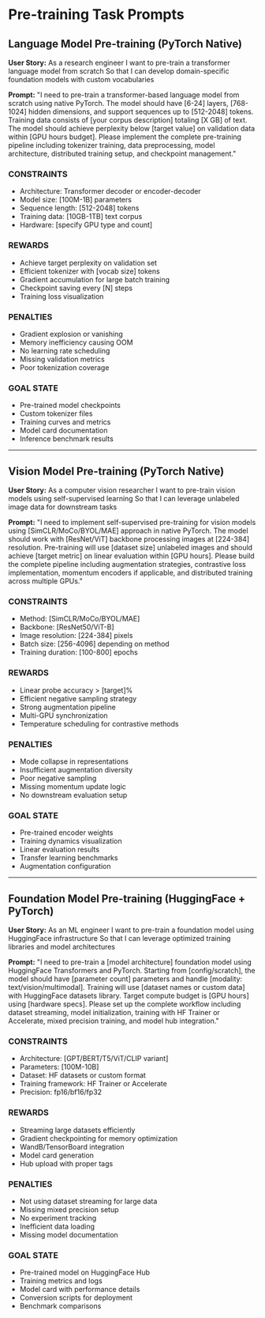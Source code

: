 <!-- Copyright 2024 jxtngx | Apache 2.0 License | https://github.com/jxtngx/claude-code-pytorch -->

# Pre-training Task Prompts

## Language Model Pre-training (PyTorch Native)

**User Story:**
As a research engineer
I want to pre-train a transformer language model from scratch
So that I can develop domain-specific foundation models with custom vocabularies

**Prompt:**
"I need to pre-train a transformer-based language model from scratch using native PyTorch. The model should have [6-24] layers, [768-1024] hidden dimensions, and support sequences up to [512-2048] tokens. Training data consists of [your corpus description] totaling [X GB] of text. The model should achieve perplexity below [target value] on validation data within [GPU hours budget]. Please implement the complete pre-training pipeline including tokenizer training, data preprocessing, model architecture, distributed training setup, and checkpoint management."

### CONSTRAINTS
- Architecture: Transformer decoder or encoder-decoder
- Model size: [100M-1B] parameters
- Sequence length: [512-2048] tokens
- Training data: [10GB-1TB] text corpus
- Hardware: [specify GPU type and count]

### REWARDS
- Achieve target perplexity on validation set
- Efficient tokenizer with [vocab size] tokens
- Gradient accumulation for large batch training
- Checkpoint saving every [N] steps
- Training loss visualization

### PENALTIES
- Gradient explosion or vanishing
- Memory inefficiency causing OOM
- No learning rate scheduling
- Missing validation metrics
- Poor tokenization coverage

### GOAL STATE
- Pre-trained model checkpoints
- Custom tokenizer files
- Training curves and metrics
- Model card documentation
- Inference benchmark results

---

## Vision Model Pre-training (PyTorch Native)

**User Story:**
As a computer vision researcher
I want to pre-train vision models using self-supervised learning
So that I can leverage unlabeled image data for downstream tasks

**Prompt:**
"I need to implement self-supervised pre-training for vision models using [SimCLR/MoCo/BYOL/MAE] approach in native PyTorch. The model should work with [ResNet/ViT] backbone processing images at [224-384] resolution. Pre-training will use [dataset size] unlabeled images and should achieve [target metric] on linear evaluation within [GPU hours]. Please build the complete pipeline including augmentation strategies, contrastive loss implementation, momentum encoders if applicable, and distributed training across multiple GPUs."

### CONSTRAINTS
- Method: [SimCLR/MoCo/BYOL/MAE]
- Backbone: [ResNet50/ViT-B]
- Image resolution: [224-384] pixels
- Batch size: [256-4096] depending on method
- Training duration: [100-800] epochs

### REWARDS
- Linear probe accuracy > [target]%
- Efficient negative sampling strategy
- Strong augmentation pipeline
- Multi-GPU synchronization
- Temperature scheduling for contrastive methods

### PENALTIES
- Mode collapse in representations
- Insufficient augmentation diversity
- Poor negative sampling
- Missing momentum update logic
- No downstream evaluation setup

### GOAL STATE
- Pre-trained encoder weights
- Training dynamics visualization
- Linear evaluation results
- Transfer learning benchmarks
- Augmentation configuration

---

## Foundation Model Pre-training (HuggingFace + PyTorch)

**User Story:**
As an ML engineer
I want to pre-train a foundation model using HuggingFace infrastructure
So that I can leverage optimized training libraries and model architectures

**Prompt:**
"I need to pre-train a [model architecture] foundation model using HuggingFace Transformers and PyTorch. Starting from [config/scratch], the model should have [parameter count] parameters and handle [modality: text/vision/multimodal]. Training will use [dataset names or custom data] with HuggingFace datasets library. Target compute budget is [GPU hours] using [hardware specs]. Please set up the complete workflow including dataset streaming, model initialization, training with HF Trainer or Accelerate, mixed precision training, and model hub integration."

### CONSTRAINTS
- Architecture: [GPT/BERT/T5/ViT/CLIP variant]
- Parameters: [100M-10B]
- Dataset: HF datasets or custom format
- Training framework: HF Trainer or Accelerate
- Precision: fp16/bf16/fp32

### REWARDS
- Streaming large datasets efficiently
- Gradient checkpointing for memory optimization
- WandB/TensorBoard integration
- Model card generation
- Hub upload with proper tags

### PENALTIES
- Not using dataset streaming for large data
- Missing mixed precision setup
- No experiment tracking
- Inefficient data loading
- Missing model documentation

### GOAL STATE
- Pre-trained model on HuggingFace Hub
- Training metrics and logs
- Model card with performance details
- Conversion scripts for deployment
- Benchmark comparisons